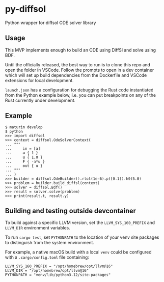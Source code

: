 # py-diffsol

Python wrapper for diffsol ODE solver library

## Usage

This MVP implements enough to build an ODE using DiffSl and solve using BDF.

Until the officially released, the best way to run is to clone this repo and
open the folder in VSCode. Follow the prompts to open in a dev container which
will set up build dependencies from the Dockerfile and VSCode extensions for
local development.

`launch.json` has a configuration for debugging the Rust code instantiated from
the Python example below, i.e. you can put breakpoints on any of the Rust
currently under development.

## Example

    $ maturin develop
    $ python
    >>> import diffsol
    >>> context = diffsol.OdeSolverContext(
    ... """
    ...     in = [a]
    ...     a { 1 }
    ...     u { 1.0 }
    ...     F { -a*u }
    ...     out { u }
    ... """
    ... )
    >>> builder = diffsol.OdeBuilder().rtol(1e-6).p([0.1]).h0(5.0)
    >>> problem = builder.build_diffsl(context)
    >>> solver = diffsol.Bdf()
    >>> result = solver.solve(problem)
    >>> print(result.t, result.y)

## Building and testing outside devcontainer

To build against a specific LLVM version, set the `LLVM_SYS_160_PREFIX` and `LLVM_DIR` environment variables.

To run `cargo test`, set `PYTHONPATH` to the location of your venv site packages to distinguish from the system environment.

For example, a native macOS build with a local `venv` could be configured with a `.cargo/config.toml` file containing:

    LLVM_SYS_160_PREFIX = "/opt/homebrew/opt/llvm@16"
    LLVM_DIR = "/opt/homebrew/opt/llvm@16"
    PYTHONPATH = "venv/lib/python3.12/site-packages"
